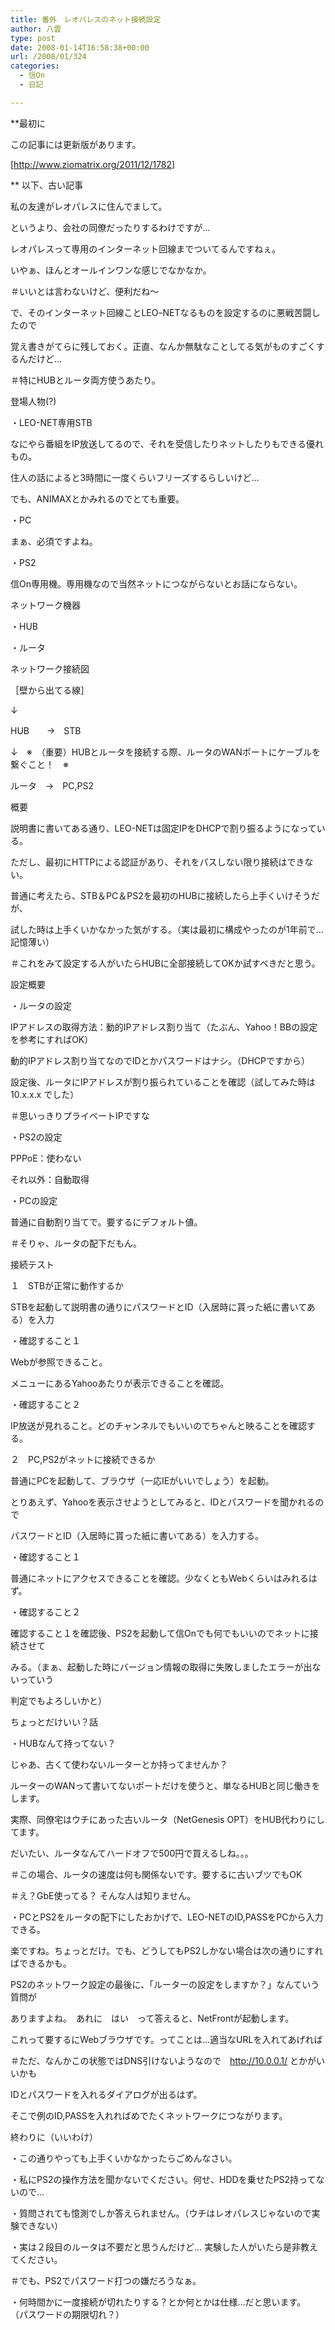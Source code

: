 ```yaml
---
title: 番外　レオパレスのネット接続設定
author: 八雲
type: post
date: 2008-01-14T16:58:38+00:00
url: /2008/01/324
categories:
  - 信On
  - 日記

---
```

**最初に
  
この記事には更新版があります。
  
[http://www.ziomatrix.org/2011/12/1782]

** 以下、古い記事
  
私の友達がレオパレスに住んでまして。
  
というより、会社の同僚だったりするわけですが…
  
レオパレスって専用のインターネット回線までついてるんですねぇ。
  
いやぁ、ほんとオールインワンな感じでなかなか。
  
＃いいとは言わないけど、便利だね～

で、そのインターネット回線ことLEOｰNETなるものを設定するのに悪戦苦闘したので
  
覚え書きがてらに残しておく。正直、なんか無駄なことしてる気がものすごくするんだけど…
  
＃特にHUBとルータ両方使うあたり。

登場人物(?)
  
・LEO-NET専用STB
  
なにやら番組をIP放送してるので、それを受信したりネットしたりもできる優れもの。
  
住人の話によると3時間に一度くらいフリーズするらしいけど…
  
でも、ANIMAXとかみれるのでとても重要。
  
・PC
  
まぁ、必須ですよね。
  
・PS2
  
信On専用機。専用機なので当然ネットにつながらないとお話にならない。

ネットワーク機器
  
・HUB
  
・ルータ

ネットワーク接続図
  
［壁から出てる線］
  
↓
  
HUB　　→　STB
  
↓　※　（重要）HUBとルータを接続する際、ルータのWANポートにケーブルを繋ぐこと！　※
  
ルータ　→　PC,PS2

概要
  
説明書に書いてある通り、LEO-NETは固定IPをDHCPで割り振るようになっている。
  
ただし、最初にHTTPによる認証があり、それをパスしない限り接続はできない。

普通に考えたら、STB＆PC＆PS2を最初のHUBに接続したら上手くいけそうだが、
  
試した時は上手くいかなかった気がする。（実は最初に構成やったのが1年前で…記憶薄い）
  
＃これをみて設定する人がいたらHUBに全部接続してOKか試すべきだと思う。

設定概要
  
・ルータの設定
  
IPアドレスの取得方法：動的IPアドレス割り当て（たぶん、Yahoo！BBの設定を参考にすればOK）
  
動的IPアドレス割り当てなのでIDとかパスワードはナシ。（DHCPですから）
  
設定後、ルータにIPアドレスが割り振られていることを確認（試してみた時は 10.x.x.x でした）
  
＃思いっきりプライベートIPですな
  
・PS2の設定
  
PPPoE：使わない
  
それ以外：自動取得
  
・PCの設定
  
普通に自動割り当てで。要するにデフォルト値。
  
＃そりゃ、ルータの配下だもん。

接続テスト
  
１　STBが正常に動作するか
  
STBを起動して説明書の通りにパスワードとID（入居時に貰った紙に書いてある）を入力
  
・確認すること１
  
Webが参照できること。
  
メニューにあるYahooあたりが表示できることを確認。
  
・確認すること２
  
IP放送が見れること。どのチャンネルでもいいのでちゃんと映ることを確認する。

２　PC,PS2がネットに接続できるか
  
普通にPCを起動して、ブラウザ（一応IEがいいでしょう）を起動。
  
とりあえず、Yahooを表示させようとしてみると、IDとパスワードを聞かれるので
  
パスワードとID（入居時に貰った紙に書いてある）を入力する。
  
・確認すること１
  
普通にネットにアクセスできることを確認。少なくともWebくらいはみれるはず。
  
・確認すること２
  
確認すること１を確認後、PS2を起動して信Onでも何でもいいのでネットに接続させて
  
みる。（まぁ、起動した時にバージョン情報の取得に失敗しましたエラーが出ないっていう
  
判定でもよろしいかと）

ちょっとだけいい？話
  
・HUBなんて持ってない？
  
じゃあ、古くて使わないルーターとか持ってませんか？
  
ルーターのWANって書いてないポートだけを使うと、単なるHUBと同じ働きをします。
  
実際、同僚宅はウチにあった古いルータ（NetGenesis OPT）をHUB代わりにしてます。
  
だいたい、ルータなんてハードオフで500円で買えるしね。。。
  
＃この場合、ルータの速度は何も関係ないです。要するに古いブツでもOK
  
＃え？GbE使ってる？ そんな人は知りません。

・PCとPS2をルータの配下にしたおかげで、LEO-NETのID,PASSをPCから入力できる。
  
楽ですね。ちょっとだけ。でも、どうしてもPS2しかない場合は次の通りにすればできるかも。
  
PS2のネットワーク設定の最後に、「ルーターの設定をしますか？」なんていう質問が
  
ありますよね。　あれに　はい　って答えると、NetFrontが起動します。
  
これって要するにWebブラウザです。ってことは…適当なURLを入れてあげれば
  
＃ただ、なんかこの状態ではDNS引けないようなので　http://10.0.0.1/ とかがいいかも
  
IDとパスワードを入れるダイアログが出るはず。
  
そこで例のID,PASSを入れればめでたくネットワークにつながります。

終わりに（いいわけ）
  
・この通りやっても上手くいかなかったらごめんなさい。
  
・私にPS2の操作方法を聞かないでください。何せ、HDDを乗せたPS2持ってないので…
  
・質問されても憶測でしか答えられません。（ウチはレオパレスじゃないので実験できない）
  
・実は２段目のルータは不要だと思うんだけど… 実験した人がいたら是非教えてください。
  
＃でも、PS2でパスワード打つの嫌だろうなぁ。
  
・何時間かに一度接続が切れたりする？とか何とかは仕様…だと思います。 （パスワードの期限切れ？）